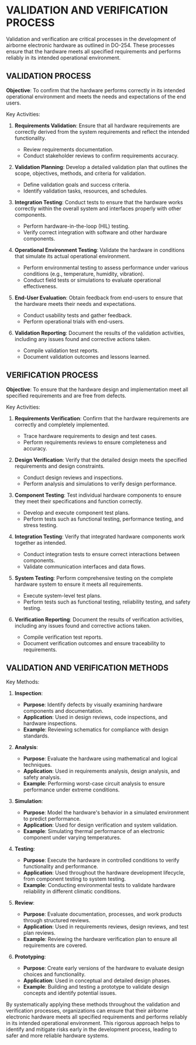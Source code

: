 # VALIDATION AND VERIFICATION PROCESS

Validation and verification are critical processes in the development of airborne electronic hardware as outlined in DO-254. These processes ensure that the hardware meets all specified requirements and performs reliably in its intended operational environment.

## VALIDATION PROCESS

**Objective**: To confirm that the hardware performs correctly in its intended operational environment and meets the needs and expectations of the end users.

Key Activities:

1. **Requirements Validation**: Ensure that all hardware requirements are correctly derived from the system requirements and reflect the intended functionality.

   - Review requirements documentation.
   - Conduct stakeholder reviews to confirm requirements accuracy.

2. **Validation Planning**: Develop a detailed validation plan that outlines the scope, objectives, methods, and criteria for validation.

   - Define validation goals and success criteria.
   - Identify validation tasks, resources, and schedules.

3. **Integration Testing**: Conduct tests to ensure that the hardware works correctly within the overall system and interfaces properly with other components.

   - Perform hardware-in-the-loop (HIL) testing.
   - Verify correct integration with software and other hardware components.

4. **Operational Environment Testing**: Validate the hardware in conditions that simulate its actual operational environment.

   - Perform environmental testing to assess performance under various conditions (e.g., temperature, humidity, vibration).
   - Conduct field tests or simulations to evaluate operational effectiveness.

5. **End-User Evaluation**: Obtain feedback from end-users to ensure that the hardware meets their needs and expectations.

   - Conduct usability tests and gather feedback.
   - Perform operational trials with end-users.

6. **Validation Reporting**: Document the results of the validation activities, including any issues found and corrective actions taken.

   - Compile validation test reports.
   - Document validation outcomes and lessons learned.

## VERIFICATION PROCESS

**Objective**: To ensure that the hardware design and implementation meet all specified requirements and are free from defects.

Key Activities:

1. **Requirements Verification**: Confirm that the hardware requirements are correctly and completely implemented.

   - Trace hardware requirements to design and test cases.
   - Perform requirements reviews to ensure completeness and accuracy.

2. **Design Verification**: Verify that the detailed design meets the specified requirements and design constraints.

   - Conduct design reviews and inspections.
   - Perform analysis and simulations to verify design performance.

3. **Component Testing**: Test individual hardware components to ensure they meet their specifications and function correctly.

   - Develop and execute component test plans.
   - Perform tests such as functional testing, performance testing, and stress testing.

4. **Integration Testing**: Verify that integrated hardware components work together as intended.

   - Conduct integration tests to ensure correct interactions between components.
   - Validate communication interfaces and data flows.

5. **System Testing**: Perform comprehensive testing on the complete hardware system to ensure it meets all requirements.

   - Execute system-level test plans.
   - Perform tests such as functional testing, reliability testing, and safety testing.

6. **Verification Reporting**: Document the results of verification activities, including any issues found and corrective actions taken.

   - Compile verification test reports.
   - Document verification outcomes and ensure traceability to requirements.

## VALIDATION AND VERIFICATION METHODS

Key Methods:

1. **Inspection**:

   - **Purpose**: Identify defects by visually examining hardware components and documentation.
   - **Application**: Used in design reviews, code inspections, and hardware inspections.
   - **Example**: Reviewing schematics for compliance with design standards.

2. **Analysis**:

   - **Purpose**: Evaluate the hardware using mathematical and logical techniques.
   - **Application**: Used in requirements analysis, design analysis, and safety analysis.
   - **Example**: Performing worst-case circuit analysis to ensure performance under extreme conditions.

3. **Simulation**:

   - **Purpose**: Model the hardware's behavior in a simulated environment to predict performance.
   - **Application**: Used for design verification and system validation.
   - **Example**: Simulating thermal performance of an electronic component under varying temperatures.

4. **Testing**:

   - **Purpose**: Execute the hardware in controlled conditions to verify functionality and performance.
   - **Application**: Used throughout the hardware development lifecycle, from component testing to system testing.
   - **Example**: Conducting environmental tests to validate hardware reliability in different climatic conditions.

5. **Review**:

   - **Purpose**: Evaluate documentation, processes, and work products through structured reviews.
   - **Application**: Used in requirements reviews, design reviews, and test plan reviews.
   - **Example**: Reviewing the hardware verification plan to ensure all requirements are covered.

6. **Prototyping**:

   - **Purpose**: Create early versions of the hardware to evaluate design choices and functionality.
   - **Application**: Used in conceptual and detailed design phases.
   - **Example**: Building and testing a prototype to validate design concepts and identify potential issues.

By systematically applying these methods throughout the validation and verification processes, organizations can ensure that their airborne electronic hardware meets all specified requirements and performs reliably in its intended operational environment. This rigorous approach helps to identify and mitigate risks early in the development process, leading to safer and more reliable hardware systems.
